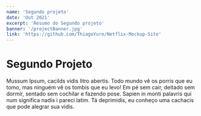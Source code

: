 ```yaml
---
name: 'Segundo projeto'
date: 'Out 2021'
excerpt: 'Resumo do Segundo projeto'
banner: '/projectBanner.jpg'
link: 'https://github.com/ThiagoYure/Netflix-Mockup-Site'
---
```


# Segundo Projeto

Mussum Ipsum, cacilds vidis litro abertis. Todo mundo vê os porris que eu tomo, mas ninguém vê os tombis que eu levo! Em pé sem cair, deitado sem dormir, sentado sem cochilar e fazendo pose. Sapien in monti palavris qui num significa nadis i pareci latim. Tá deprimidis, eu conheço uma cachacis que pode alegrar sua vidis. 